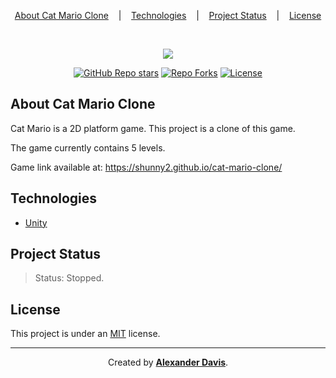 <p align="center">
<a href="#about-cat-mario-clone">About Cat Mario Clone</a>
&nbsp;&nbsp;&nbsp;|&nbsp;&nbsp;&nbsp;
<a href="#technologies">Technologies</a>
&nbsp;&nbsp;&nbsp;|&nbsp;&nbsp;&nbsp;
<a href="#project-status">Project Status</a>
&nbsp;&nbsp;&nbsp;|&nbsp;&nbsp;&nbsp;
<a href="#license">License</a>
</p>

</br>

<p align="center">
  <img src="https://user-images.githubusercontent.com/72872854/191565225-a556b7b2-8f8e-4eef-805c-385c84fdf796.gif" />
</p>

<p align="center">
  <a href="https://img.shields.io/github/stars/shunny2/cat-mario-clone"><img src="https://img.shields.io/github/stars/shunny2/cat-mario-clone" alt="GitHub Repo stars" ></a>
  <a href="https://img.shields.io/github/forks/shunny2/cat-mario-clone"><img src="https://img.shields.io/github/forks/shunny2/cat-mario-clone" alt="Repo Forks"/></a>
  <a href="https://img.shields.io/github/license/shunny2/cat-mario-clone"><img src="https://img.shields.io/github/license/shunny2/cat-mario-clone" alt="License"/></a>
</p>

## About Cat Mario Clone

Cat Mario is a 2D platform game. This project is a clone of this game.

The game currently contains 5 levels.

Game link available at: https://shunny2.github.io/cat-mario-clone/

## Technologies

- [Unity](https://unity.com/)

## Project Status

> Status: Stopped.

## License

This project is under an [MIT](https://opensource.org/licenses/MIT) license.

<hr></hr>

<p align="center">Created by <a href="https://github.com/shunny2"><b>Alexander Davis</b></a>.</p>
